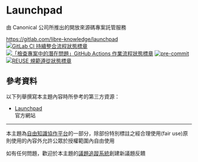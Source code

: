 # Launchpad

由 Canonical 公司所推出的開放來源碼專案託管服務

<https://gitlab.com/libre-knowledge/launchpad>  
[![GitLab CI 持續整合流程狀態標章](https://gitlab.com/libre-knowledge/launchpad/badges/main/pipeline.svg?ignore_skipped=true "點擊查看 GitLab CI 持續整合流程的運行狀態")](https://gitlab.com/libre-knowledge/launchpad/-/commits/main) [![「檢查專案中的潛在問題」GitHub Actions 作業流程狀態標章](https://github.com/libre-knowledge/launchpad/actions/workflows/check-potential-problems.yml/badge.svg "本專案使用 GitHub Actions 自動化檢查專案中的潛在問題")](https://github.com/libre-knowledge/launchpad/actions/workflows/check-potential-problems.yml) [![pre-commit](https://img.shields.io/badge/pre--commit-enabled-brightgreen?logo=pre-commit&logoColor=white "本專案使用 pre-commit 檢查專案中的潛在問題")](https://github.com/pre-commit/pre-commit) [![REUSE 規範遵從狀態標章](https://api.reuse.software/badge/gitlab.com/libre-knowledge/launchpad "本專案遵從 REUSE 規範降低軟體授權合規成本")](https://api.reuse.software/info/gitlab.com/libre-knowledge/launchpad)

## 參考資料

以下列舉撰寫本主題內容時所參考的第三方資源：

* [Launchpad](https://launchpad.net/)  
  官方網站

<!--
## 基本概念

以下列舉本主題相關的基本概念說明資源：

（待補）

## 解決方案

以下列舉本主題相關的解決方案：

（待補）

## 子主題

以下列舉本主題相關的主題：

（待補）
-->

---

本主題為[自由知識協作平台](https://gitlab.com/libre-knowledge/libre-knowledge)的一部分，除部份特別標註之經合理使用(fair use)原則使用的內容外允許公眾於授權範圍內自由使用

如有任何問題，歡迎於本主題的[議題追蹤系統](https://gitlab.com/libre-knowledge/launchpad/-/issues)創建新議題反饋

